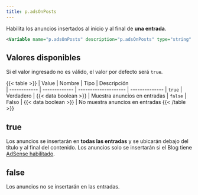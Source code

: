 ```yaml
---
title: p.adsOnPosts
---
```


Habilita los anuncios insertados al inicio y al final de **una entrada**.

```xml
<Variable name="p.adsOnPosts" description="p.adsOnPosts" type="string" value="true"/>
```

## Valores disponibles

Si el valor ingresado no es válido, el valor por defecto será `true`.

{{< table >}}
| Value        | Nombre        | Tipo                 | Descripción   
| ------------ | ------------- | -------------------- | --------------
| `true`       | Verdadero     | {{< data boolean >}} | Muestra anuncios en entradas
| `false`      | Falso         | {{< data boolean >}} | No muestra anuncios en entradas
{{< /table >}}


## true

Los anuncios se insertarán en **todas las entradas** y se ubicarán debajo del título y al final del contenido. Los anuncios solo se insertarán si el Blog tiene [AdSense habilitado](https://support.google.com/blogger/answer/1269077).

## false

Los anuncios no se insertarán en las entradas.
